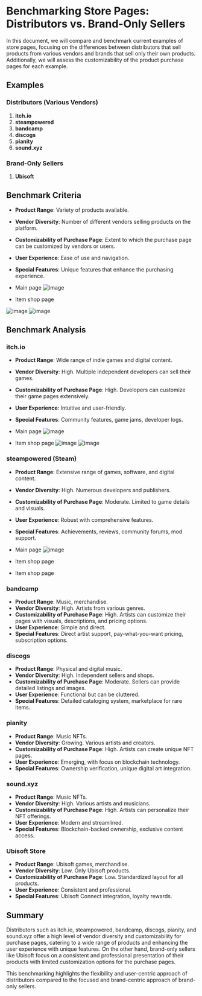 # Benchmarking Store Pages: Distributors vs. Brand-Only Sellers

In this document, we will compare and benchmark current examples of store pages, focusing on the differences between distributors that sell products from various vendors and brands that sell only their own products. Additionally, we will assess the customizability of the product purchase pages for each example.

## Examples

### Distributors (Various Vendors)
1. **itch.io**
2. **steampowered**
3. **bandcamp**
4. **discogs**
5. **pianity**
6. **sound.xyz**

### Brand-Only Sellers
1. **Ubisoft**

## Benchmark Criteria

- **Product Range**: Variety of products available.
- **Vendor Diversity**: Number of different vendors selling products on the platform.
- **Customizability of Purchase Page**: Extent to which the purchase page can be customized by vendors or users.
- **User Experience**: Ease of use and navigation.
- **Special Features**: Unique features that enhance the purchasing experience.

- Main page
![image](https://github.com/TABOU1-NFT/benchmarkstore/assets/75084558/c042d73f-d4b3-4378-842a-0dee41106fba)

- Item shop page

![image](https://github.com/TABOU1-NFT/benchmarkstore/assets/75084558/fecc7441-b997-49c1-9037-75a9f6351afe)
![image](https://github.com/TABOU1-NFT/benchmarkstore/assets/75084558/a053b406-7a70-4912-8e7b-fcd41dbb37e2)


## Benchmark Analysis

### itch.io
- **Product Range**: Wide range of indie games and digital content.
- **Vendor Diversity**: High. Multiple independent developers can sell their games.
- **Customizability of Purchase Page**: High. Developers can customize their game pages extensively.
- **User Experience**: Intuitive and user-friendly.
- **Special Features**: Community features, game jams, developer logs.

- Main page
![image](https://github.com/TABOU1-NFT/benchmarkstore/assets/75084558/139e7ca3-944e-4873-a721-2b529cecf38f)

  
- Item shop page
![image](https://github.com/TABOU1-NFT/benchmarkstore/assets/75084558/242fb84d-ec71-4991-9a31-57d24c750616)
![image](https://github.com/TABOU1-NFT/benchmarkstore/assets/75084558/8adf67c3-79d7-44ca-9147-080e03f31533)

  

### steampowered (Steam)
- **Product Range**: Extensive range of games, software, and digital content.
- **Vendor Diversity**: High. Numerous developers and publishers.
- **Customizability of Purchase Page**: Moderate. Limited to game details and visuals.
- **User Experience**: Robust with comprehensive features.
- **Special Features**: Achievements, reviews, community forums, mod support.

- Main page
![image](https://github.com/TABOU1-NFT/benchmarkstore/assets/75084558/271afdba-bfa3-417b-ac80-40be68bb523d)

- Item shop page
- Item shop page

### bandcamp
- **Product Range**: Music, merchandise.
- **Vendor Diversity**: High. Artists from various genres.
- **Customizability of Purchase Page**: High. Artists can customize their pages with visuals, descriptions, and pricing options.
- **User Experience**: Simple and direct.
- **Special Features**: Direct artist support, pay-what-you-want pricing, subscription options.

### discogs
- **Product Range**: Physical and digital music.
- **Vendor Diversity**: High. Independent sellers and shops.
- **Customizability of Purchase Page**: Moderate. Sellers can provide detailed listings and images.
- **User Experience**: Functional but can be cluttered.
- **Special Features**: Detailed cataloging system, marketplace for rare items.

### pianity
- **Product Range**: Music NFTs.
- **Vendor Diversity**: Growing. Various artists and creators.
- **Customizability of Purchase Page**: High. Artists can create unique NFT pages.
- **User Experience**: Emerging, with focus on blockchain technology.
- **Special Features**: Ownership verification, unique digital art integration.

### sound.xyz
- **Product Range**: Music NFTs.
- **Vendor Diversity**: High. Various artists and musicians.
- **Customizability of Purchase Page**: High. Artists can personalize their NFT offerings.
- **User Experience**: Modern and streamlined.
- **Special Features**: Blockchain-backed ownership, exclusive content access.

### Ubisoft Store
- **Product Range**: Ubisoft games, merchandise.
- **Vendor Diversity**: Low. Only Ubisoft products.
- **Customizability of Purchase Page**: Low. Standardized layout for all products.
- **User Experience**: Consistent and professional.
- **Special Features**: Ubisoft Connect integration, loyalty rewards.

## Summary

Distributors such as itch.io, steampowered, bandcamp, discogs, pianity, and sound.xyz offer a high level of vendor diversity and customizability for purchase pages, catering to a wide range of products and enhancing the user experience with unique features. On the other hand, brand-only sellers like Ubisoft focus on a consistent and professional presentation of their products with limited customization options for the purchase pages.

This benchmarking highlights the flexibility and user-centric approach of distributors compared to the focused and brand-centric approach of brand-only sellers.

